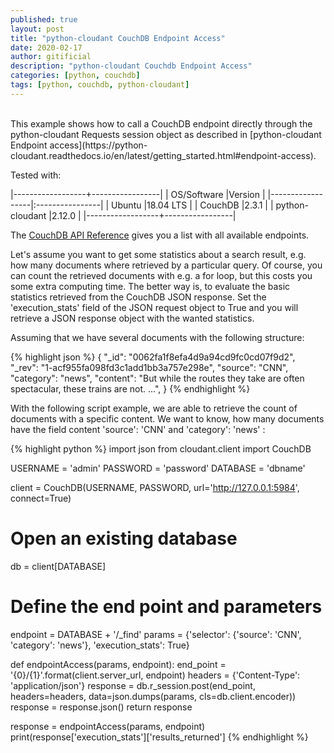```yaml
---
published: true
layout: post
title: "python-cloudant CouchDB Endpoint Access"
date: 2020-02-17
author: gitificial
description: "python-cloudant Couchdb Endpoint Access"
categories: [python, couchdb]
tags: [python, couchdb, python-cloudant]
---
```


<br/>
This example shows how to call a CouchDB endpoint directly through the python-cloudant Requests session object as described in [python-cloudant Endpoint access](https://python-cloudant.readthedocs.io/en/latest/getting_started.html#endpoint-access).


Tested with:

|------------------+-----------------|
| OS/Software      |Version          |
|------------------|:----------------|
| Ubuntu           |18.04 LTS        |
| CouchDB          |2.3.1            |
| python-cloudant  |2.12.0           |
|------------------+-----------------|


The [CouchDB API Reference](https://docs.couchdb.org/en/latest/api/index.html) gives you a list with all available endpoints. 

Let's assume you want to get some statistics about a search result, e.g. how many documents where retrieved by a particular query. Of course, you can count the retrieved documents with e.g. a for loop, but this costs you some extra computing time. The better way is, to evaluate the basic statistics retrieved from the CouchDB JSON response. Set the 'execution_stats' field of the JSON request object to True and you will retrieve a JSON response object with the wanted statistics.


Assuming that we have several documents with the following structure:

{% highlight json %}
{
  "_id": "0062fa1f8efa4d9a94cd9fc0cd07f9d2",
  "_rev": "1-acf955fa098fd3c1add1bb3a757e298e",
  "source": "CNN",
  "category": "news",
  "content": "But while the routes they take are often spectacular, these trains are not. ...",
}
{% endhighlight %}

With the following script example, we are able to retrieve the count of documents with a specific content. We want to know, how many documents have the field content 'source': 'CNN' and 'category': 'news' :

{% highlight python %}
import json
from cloudant.client import CouchDB

USERNAME = 'admin'
PASSWORD = 'password'
DATABASE = 'dbname'

client = CouchDB(USERNAME, PASSWORD, url='http://127.0.0.1:5984', connect=True)

# Open an existing database
db = client[DATABASE]

# Define the end point and parameters
endpoint = DATABASE + '/_find'
params = {'selector': {'source': 'CNN', 'category': 'news'}, 'execution_stats': True}

def endpointAccess(params, endpoint):
    end_point = '{0}/{1}'.format(client.server_url, endpoint)
    headers = {'Content-Type': 'application/json'}
    response = db.r_session.post(end_point, headers=headers, data=json.dumps(params, cls=db.client.encoder))
    response = response.json()
    return response

response = endpointAccess(params, endpoint)
print(response['execution_stats']['results_returned']
{% endhighlight %}


